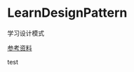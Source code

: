 # LearnDesignPattern
学习设计模式

[参考资料](https://github.com/ssbandjl/golang-design-pattern/tree/master/)

test